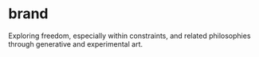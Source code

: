 # brand
Exploring freedom, especially within constraints, and related philosophies through generative and experimental art. 
